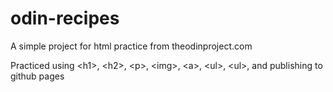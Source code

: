 # odin-recipes
A simple project for html practice from theodinproject.com

Practiced using \<h1\>, \<h2\>, \<p\>, \<img\>, \<a\>, \<ul\>, \<ul\>, and publishing to github pages
